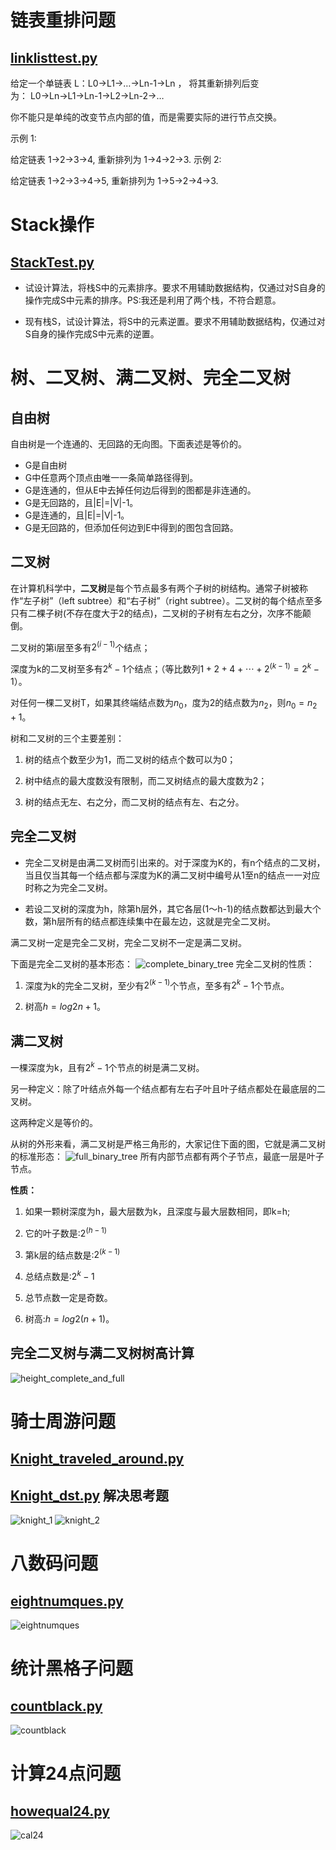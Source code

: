 # 链表重排问题
## [linklisttest.py](linklisttest.py)
给定一个单链表 L：L0→L1→…→Ln-1→Ln ，
将其重新排列后变为： L0→Ln→L1→Ln-1→L2→Ln-2→…

你不能只是单纯的改变节点内部的值，而是需要实际的进行节点交换。

示例 1:

给定链表 1->2->3->4, 重新排列为 1->4->2->3.
示例 2:

给定链表 1->2->3->4->5, 重新排列为 1->5->2->4->3.

# Stack操作
## [StackTest.py](StackTest.py)

* 试设计算法，将栈S中的元素排序。要求不用辅助数据结构，仅通过对S自身的操作完成S中元素的排序。PS:我还是利用了两个栈，不符合题意。

* 现有栈S，试设计算法，将S中的元素逆置。要求不用辅助数据结构，仅通过对S自身的操作完成S中元素的逆置。

# 树、二叉树、满二叉树、完全二叉树

## 自由树
自由树是一个连通的、无回路的无向图。下面表述是等价的。

* G是自由树
* G中任意两个顶点由唯一一条简单路径得到。
* G是连通的，但从E中去掉任何边后得到的图都是非连通的。
* G是无回路的，且|E|=|V|-1。
* G是连通的，且|E|=|V|-1。
* G是无回路的，但添加任何边到E中得到的图包含回路。

## 二叉树
在计算机科学中，**二叉树**是每个节点最多有两个子树的树结构。通常子树被称作“左子树”（left subtree）和“右子树”（right subtree）。二叉树的每个结点至多只有二棵子树(不存在度大于2的结点)，二叉树的子树有左右之分，次序不能颠倒。

二叉树的第i层至多有$2^{(i-1)}$个结点；

深度为k的二叉树至多有$2^k-1$个结点；（等比数列$1+2+4+\cdots+2^{(k-1)} = 2^k-1$）。

对任何一棵二叉树T，如果其终端结点数为$n_0$，度为2的结点数为$n_2$，则$n_0 = n_2 + 1$。

树和二叉树的三个主要差别：

1)  树的结点个数至少为1，而二叉树的结点个数可以为0；

2)  树中结点的最大度数没有限制，而二叉树结点的最大度数为2；

3)  树的结点无左、右之分，而二叉树的结点有左、右之分。

## 完全二叉树

* 完全二叉树是由满二叉树而引出来的。对于深度为K的，有n个结点的二叉树，当且仅当其每一个结点都与深度为K的满二叉树中编号从1至n的结点一一对应时称之为完全二叉树。

* 若设二叉树的深度为h，除第h层外，其它各层(1～h-1)的结点数都达到最大个数，第h层所有的结点都连续集中在最左边，这就是完全二叉树。

满二叉树一定是完全二叉树，完全二叉树不一定是满二叉树。

下面是完全二叉树的基本形态：
![complete_binary_tree](figure/complete_binary_tree.gif)
完全二叉树的性质：

1) 深度为k的完全二叉树，至少有$2^{(k-1)}$个节点，至多有$2^k-1$个节点。

2) 树高$h=log2n + 1$。

## 满二叉树
一棵深度为k，且有$2^k-1$个节点的树是满二叉树。

另一种定义：除了叶结点外每一个结点都有左右子叶且叶子结点都处在最底层的二叉树。

这两种定义是等价的。

从树的外形来看，满二叉树是严格三角形的，大家记住下面的图，它就是满二叉树的标准形态：
![full_binary_tree](figure/full_binary_tree.jpg)
所有内部节点都有两个子节点，最底一层是叶子节点。

**性质：**

1) 如果一颗树深度为h，最大层数为k，且深度与最大层数相同，即k=h;

2) 它的叶子数是:$2^{(h-1)}$

3) 第k层的结点数是:$2^{(k-1)}$

4) 总结点数是:$2^k-1$ 

5) 总节点数一定是奇数。

6) 树高:$h=log2(n+1)$。

## 完全二叉树与满二叉树树高计算
![height_complete_and_full](figure/height_full_and_complete.png)



# 骑士周游问题
## [Knight_traveled_around.py](Knight_traveled_around.py)
## [Knight_dst.py](knight_dst.py) 解决思考题
![knight_1](figure/knight_1.png)
![knight_2](figure/knight_2.png)

# 八数码问题
## [eightnumques.py](eightnumques.py)
![eightnumques](figure/eight_num1.png)

# 统计黑格子问题
## [countblack.py](count_black.py)
![countblack](figure/count_black.png)

# 计算24点问题
## [howequal24.py](howequal24.py)
![cal24](figure/cal24.png)



